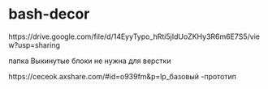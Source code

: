# bash-decor
<P>https://drive.google.com/file/d/14EyyTypo_hRti5jIdUoZKHy3R6m6E7S5/view?usp=sharing</p>
<P>папка Выкинутые блоки не нужна для верстки</p>
https://ceceok.axshare.com/#id=o939fm&p=lp_базовый -прототип
